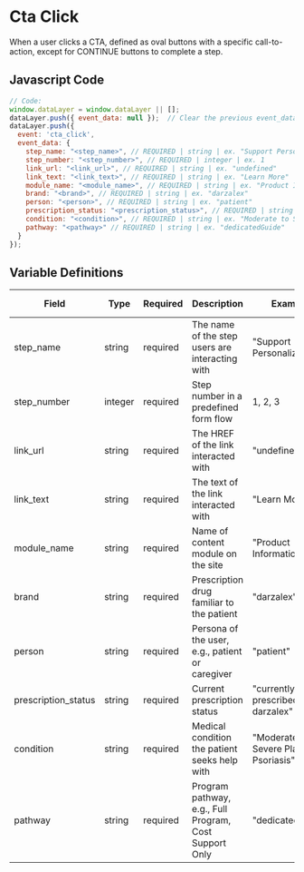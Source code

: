 # Cta Click

When a user clicks a CTA, defined as oval buttons with a specific call-to-action, except for CONTINUE buttons to complete a step.

## Javascript Code

```js
// Code:
window.dataLayer = window.dataLayer || [];
dataLayer.push({ event_data: null });  // Clear the previous event_data object.
dataLayer.push({
  event: 'cta_click',
  event_data: {
    step_name: "<step_name>", // REQUIRED | string | ex. "Support Personalization"
    step_number: "<step_number>", // REQUIRED | integer | ex. 1
    link_url: "<link_url>", // REQUIRED | string | ex. "undefined"
    link_text: "<link_text>", // REQUIRED | string | ex. "Learn More"
    module_name: "<module_name>", // REQUIRED | string | ex. "Product Information"
    brand: "<brand>", // REQUIRED | string | ex. "darzalex"
    person: "<person>", // REQUIRED | string | ex. "patient"
    prescription_status: "<prescription_status>", // REQUIRED | string | ex. "currently prescribed darzalex"
    condition: "<condition>", // REQUIRED | string | ex. "Moderate to Severe Plaque Psoriasis"
    pathway: "<pathway>" // REQUIRED | string | ex. "dedicatedGuide"
  }
});
```

## Variable Definitions

| Field               | Type    | Required | Description                                               | Example                               | Pattern | Min Length | Max Length | Minimum | Maximum | Multiple Of |
|---------------------|---------|----------|-----------------------------------------------------------|---------------------------------------|---------|------------|------------|---------|---------|-------------|
| step_name           | string  | required | The name of the step users are interacting with           | "Support Personalization"             |         |            |            |         |         |             |
| step_number         | integer | required | Step number in a predefined form flow                     | 1, 2, 3                               |         |            |            |         |         |             |
| link_url            | string  | required | The HREF of the link interacted with                      | "undefined"                           |         |            |            |         |         |             |
| link_text           | string  | required | The text of the link interacted with                      | "Learn More"                          |         |            |            |         |         |             |
| module_name         | string  | required | Name of content module on the site                        | "Product Information"                 |         |            |            |         |         |             |
| brand               | string  | required | Prescription drug familiar to the patient                 | "darzalex"                            |         |            |            |         |         |             |
| person              | string  | required | Persona of the user, e.g., patient or caregiver           | "patient"                             |         |            |            |         |         |             |
| prescription_status | string  | required | Current prescription status                               | "currently prescribed darzalex"       |         |            |            |         |         |             |
| condition           | string  | required | Medical condition the patient seeks help with             | "Moderate to Severe Plaque Psoriasis" |         |            |            |         |         |             |
| pathway             | string  | required | Program pathway, e.g., Full Program, Cost Support Only    | "dedicatedGuide"                      |         |            |            |         |         |             |
